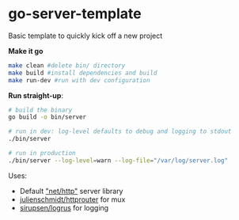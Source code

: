 # go-server-template
Basic template to quickly kick off a new project

**Make it go**
```bash
make clean #delete bin/ directory
make build #install dependencies and build
make run-dev #run with dev configuration
```

**Run straight-up**:
```bash
# build the binary
go build -o bin/server

# run in dev: log-level defaults to debug and logging to stdout
./bin/server

# run in production
./bin/server --log-level=warn --log-file="/var/log/server.log"
```

Uses:
- Default ["net/http"](https://golang.org/pkg/net/http/) server library
- [julienschmidt/httprouter](https://github.com/julienschmidt/httprouter) for mux
- [sirupsen/logrus](https://github.com/sirupsen/logrus) for logging
